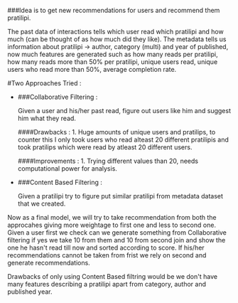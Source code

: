 ###Idea is to get new recommendations for users and recommend them pratilipi.


The past data of interactions tells which user read which pratilipi and how much (can be thought of as how much did they like).
The metadata tells us information about pratilipi -> author, category (multi) and year of published, now much features are generated such as how many reads per pratilipi, how many reads more than 50% per pratilipi, unique users read, unique users who read more than 50%, average completion rate.



#Two Approaches Tried :

 - ###Collaborative Filtering :

    Given a user and his/her past read, figure out users like him and suggest him what they read.
    
    ####Drawbacks :
        1. Huge amounts of unique users and pratilips, to counter this I only took users who read alteast 20 different pratilipis and took pratilips which were read by atleast 20 different users.
        
    ####Improvements :
        1. Trying different values than 20, needs computational power for analysis.
        
 - ###Content Based Filtering :
    
     Given a pratilipi try to figure put similar pratilipi from metadata dataset that we created.
    
    

Now as a final model, we will try to take recommendation from both the approcahes giving more weightage to first one and less to second one. Given a user first we check can we generate something from Collaborative filtering if yes we take 10 from them and 10 from second join and show the one he hasn't read till now and sorted according to score.
If his/her recommendations cannot be taken from frist we rely on second and generate recommendations.




Drawbacks of only using Content Based filtring would be we don't have many features describing a pratilipi apart from category, author and published year.




